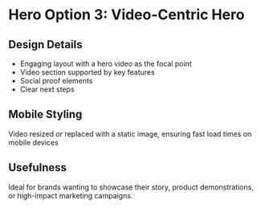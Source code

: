 # Hero Option 3: Video-Centric Hero

## Design Details
- Engaging layout with a hero video as the focal point
- Video section supported by key features
- Social proof elements
- Clear next steps

## Mobile Styling
Video resized or replaced with a static image, ensuring fast load times on mobile devices

## Usefulness
Ideal for brands wanting to showcase their story, product demonstrations, or high-impact marketing campaigns. 